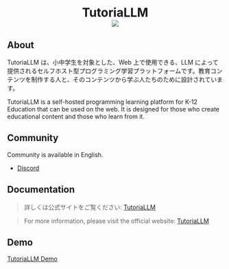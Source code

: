 <h1 align="center">
TutoriaLLM <br /> <a href="https://github.com/google/blockly"><img src="https://tinyurl.com/built-on-blockly" /> </a>
</h1>

## About

TutoriaLLM は、小中学生を対象とした、Web 上で使用できる、LLM によって提供されるセルフホスト型プログラミング学習プラットフォームです。教育コンテンツを制作する人と、そのコンテンツから学ぶ人たちのために設計されています。

TutoriaLLM is a self-hosted programming learning platform for K-12 Education that can be used on the web. It is designed for those who create educational content and those who learn from it.

## Community

Community is available in English.

- [Discord](https://discord.gg/zxuREnWVXC)

## Documentation

> 詳しくは公式サイトをご覧ください: [TutoriaLLM](https://tutoriallm.com)

> For more information, please visit the official website: [TutoriaLLM](https://tutoriallm.com/en)

## Demo
[TutoriaLLM Demo](https://demo.tutoriallm.com/)

